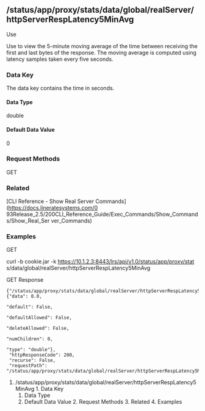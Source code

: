## /status/app/proxy/stats/data/global/realServer/httpServerRespLatency5MinAvg

Use

Use to view the 5-minute moving average of the time between receiving the
first and last bytes of the response. The moving average is computed using
latency samples taken every five seconds.

### Data Key

The data key contains the time in seconds.

#### Data Type

double

#### Default Data Value

0

### Request Methods

GET

### Related

[CLI Reference - Show Real Server Commands](https://docs.lineratesystems.com/0
93Release_2.5/200CLI_Reference_Guide/Exec_Commands/Show_Commands/Show_Real_Ser
ver_Commands)

### Examples

GET

curl -b cookie.jar -k https://10.1.2.3:8443/lrs/api/v1.0/status/app/proxy/stat
s/data/global/realServer/httpServerRespLatency5MinAvg

GET Response

    
    
    {"/status/app/proxy/stats/data/global/realServer/httpServerRespLatency5MinAvg": {"data": 0.0,
                                                                                      "default": False,
                                                                                      "defaultAllowed": False,
                                                                                      "deleteAllowed": False,
                                                                                      "numChildren": 0,
                                                                                      "type": "double"},
     "httpResponseCode": 200,
     "recurse": False,
     "requestPath": "/status/app/proxy/stats/data/global/realServer/httpServerRespLatency5MinAvg"}
    

  1. /status/app/proxy/stats/data/global/realServer/httpServerRespLatency5MinAvg
    1. Data Key
      1. Data Type
      2. Default Data Value
    2. Request Methods
    3. Related
    4. Examples

